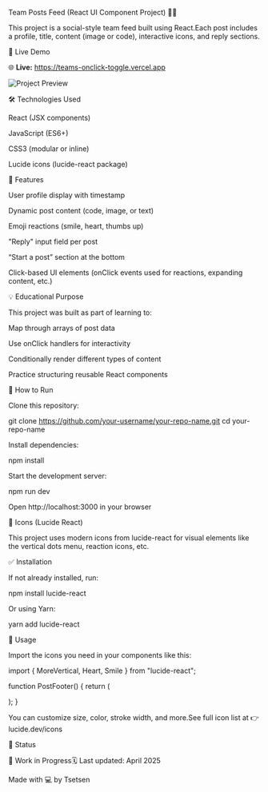 Team Posts Feed (React UI Component Project) 👥📝

This project is a social-style team feed built using React.Each post includes a profile, title, content (image or code), interactive icons, and reply sections.

🔗 Live Demo

🌐 **Live:** https://teams-onclick-toggle.vercel.app

![Project Preview](https://your-image-link.com/screenshot.png)

🛠 Technologies Used

React (JSX components)

JavaScript (ES6+)

CSS3 (modular or inline)

Lucide icons (lucide-react package)

🌟 Features

User profile display with timestamp

Dynamic post content (code, image, or text)

Emoji reactions (smile, heart, thumbs up)

"Reply" input field per post

“Start a post” section at the bottom

Click-based UI elements (onClick events used for reactions, expanding content, etc.)

💡 Educational Purpose

This project was built as part of learning to:

Map through arrays of post data

Use onClick handlers for interactivity

Conditionally render different types of content

Practice structuring reusable React components

🧪 How to Run

Clone this repository:

git clone https://github.com/your-username/your-repo-name.git
cd your-repo-name

Install dependencies:

npm install

Start the development server:

npm run dev

Open http://localhost:3000 in your browser

🔔 Icons (Lucide React)

This project uses modern icons from lucide-react for visual elements like the vertical dots menu, reaction icons, etc.

✅ Installation

If not already installed, run:

npm install lucide-react

Or using Yarn:

yarn add lucide-react

🚀 Usage

Import the icons you need in your components like this:

import { MoreVertical, Heart, Smile } from "lucide-react";

function PostFooter() {
return (

<div>
<MoreVertical size={20} />
<Heart size={20} />
<Smile size={20} />
</div>
);
}

You can customize size, color, stroke width, and more.See full icon list at 👉 lucide.dev/icons

📌 Status

🔧 Work in Progress🗓️ Last updated: April 2025

Made with 💻 by Tsetsen
